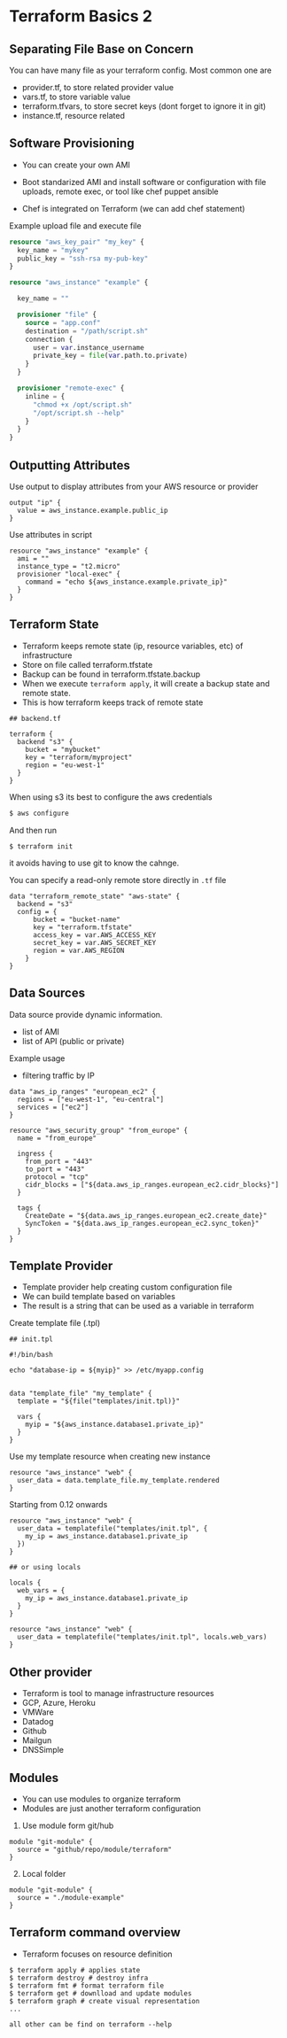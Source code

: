 # Terraform Basics 2

## Separating File Base on Concern

You can have many file as your terraform config. Most common one are

- provider.tf, to store related provider value
- vars.tf, to store variable value
- terraform.tfvars, to store secret keys (dont forget to ignore it in git)
- instance.tf, resource related

## Software Provisioning

- You can create your own AMI
- Boot standarized AMI and install software or configuration with file uploads, remote exec, or tool like chef puppet ansible

- Chef is integrated on Terraform (we can add chef statement)

Example upload file and execute file

```tf
resource "aws_key_pair" "my_key" {
  key_name = "mykey"
  public_key = "ssh-rsa my-pub-key"
}

resource "aws_instance" "example" {

  key_name = ""

  provisioner "file" {
    source = "app.conf"
    destination = "/path/script.sh"
    connection {
      user = var.instance_username
      private_key = file(var.path.to.private)
    }
  }

  provisioner "remote-exec" {
    inline = {
      "chmod +x /opt/script.sh"
      "/opt/script.sh --help"
    }
  }
}
```

## Outputting Attributes

Use output to display attributes from your AWS resource or provider

```
output "ip" {
  value = aws_instance.example.public_ip
}
```

Use attributes in script

```
resource "aws_instance" "example" {
  ami = ""
  instance_type = "t2.micro"
  provisioner "local-exec" {
    command = "echo ${aws_instance.example.private_ip}"
  }
}
```

## Terraform State

- Terraform keeps remote state (ip, resource variables, etc) of infrastructure
- Store on file called terraform.tfstate
- Backup can be found in terraform.tfstate.backup
- When we execute `terraform apply`,  it will create a backup state and remote state.
- This is how terraform keeps track of remote state


```
## backend.tf

terraform {
  backend "s3" {
    bucket = "mybucket"
    key = "terraform/myproject"
    region = "eu-west-1"
  }
}
```

When using s3 its best to configure the aws credentials

```bash
$ aws configure

```

And then run

```
$ terraform init
```

it avoids having to use git to know the cahnge.

You can specify a read-only remote store directly in `.tf` file

```
data "terraform_remote_state" "aws-state" {
  backend = "s3"
  config = {
      bucket = "bucket-name"
      key = "terraform.tfstate"
      access_key = var.AWS_ACCESS_KEY
      secret_key = var.AWS_SECRET_KEY
      region = var.AWS_REGION
    }
}
```

## Data Sources

Data source provide dynamic information. 

- list of AMI
- list of API (public or private)

Example usage

- filtering traffic by IP


```
data "aws_ip_ranges" "european_ec2" {
  regions = ["eu-west-1", "eu-central"]
  services = ["ec2"]
}

resource "aws_security_group" "from_europe" {
  name = "from_europe"

  ingress {
    from_port = "443"
    to_port = "443"
    protocol = "tcp"
    cidr_blocks = ["${data.aws_ip_ranges.european_ec2.cidr_blocks}"]
  }

  tags {
    CreateDate = "${data.aws_ip_ranges.european_ec2.create_date}"
    SyncToken = "${data.aws_ip_ranges.european_ec2.sync_token}"
  }
}
```

## Template Provider

- Template provider help creating custom configuration file
- We can build template based on variables
- The result is a string that can be used as a variable in terraform

Create template file (.tpl)

```
## init.tpl

#!/bin/bash

echo "database-ip = ${myip}" >> /etc/myapp.config
```

```

data "template_file" "my_template" {
  template = "${file("templates/init.tpl)}"

  vars {
    myip = "${aws_instance.database1.private_ip}"
  }
}
```

Use my template resource when creating new instance

```
resource "aws_instance" "web" {
  user_data = data.template_file.my_template.rendered
}
```

Starting from 0.12 onwards 


```
resource "aws_instance" "web" {
  user_data = templatefile("templates/init.tpl", {
    my_ip = aws_instance.database1.private_ip
  })
}

## or using locals

locals {
  web_vars = {
    my_ip = aws_instance.database1.private_ip
  }
}

resource "aws_instance" "web" {
  user_data = templatefile("templates/init.tpl", locals.web_vars)
}
```

## Other provider

- Terraform is tool to manage infrastructure resources
- GCP, Azure, Heroku
- VMWare
- Datadog
- Github
- Mailgun
- DNSSimple

## Modules

- You can use modules to organize terraform
- Modules are just another terraform configuration

1. Use module form git/hub

```
module "git-module" {
  source = "github/repo/module/terraform"
}
```

2. Local folder

```
module "git-module" {
  source = "./module-example"
}
```

## Terraform command overview

- Terraform focuses on resource definition

```
$ terraform apply # applies state
$ terraform destroy # destroy infra
$ terraform fmt # format terraform file
$ terraform get # downlload and update modules
$ terraform graph # create visual representation
...

all other can be find on terraform --help
```
